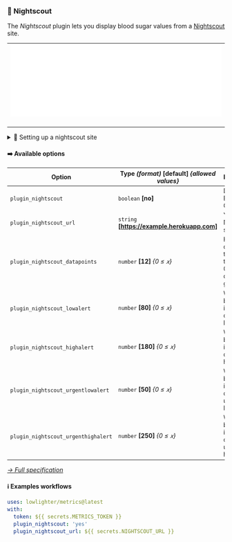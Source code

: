 ### 💉 Nightscout

The *Nightscout* plugin lets you display blood sugar values from a [Nightscout](http://nightscout.info) site.

<table>
  <td align="center">
    <img src="https://github.com/legoandmars/legoandmars/blob/master/metrics.plugin.nightscout.svg">
    <img width="900" height="1" alt="">
  </td>
</table>

<details>
<summary>💬 Setting up a nightscout site</summary>

The [nightscout website](http://www.nightscout.info/) details how to self-host a nightscout site. Check out the instructions there.

</details>

#### ➡️ Available options

<!--options-->
| Option | Type *(format)* **[default]** *{allowed values}* | Description |
| ------ | -------------------------------- | ----------- |
| `plugin_nightscout` | `boolean` **[no]** | Displays Blood Glucose |
| `plugin_nightscout_url` | `string` **[https://example.herokuapp.com]** | Your Nightscout site URL |
| `plugin_nightscout_datapoints` | `number` **[12]** *{0 ≤ 𝑥}* | How many datapoints to show on the graph. 0 and 1 disable the graph. |
| `plugin_nightscout_lowalert` | `number` **[80]** *{0 ≤ 𝑥}* | When the blood sugar is considered low |
| `plugin_nightscout_highalert` | `number` **[180]** *{0 ≤ 𝑥}* | When the blood sugar is considered high |
| `plugin_nightscout_urgentlowalert` | `number` **[50]** *{0 ≤ 𝑥}* | When the blood sugar is considered urgently low |
| `plugin_nightscout_urgenthighalert` | `number` **[250]** *{0 ≤ 𝑥}* | When the blood sugar is considered urgently high |


<!--/options-->

*[→ Full specification](metadata.yml)*

#### ℹ️ Examples workflows

<!--examples-->
```yaml
uses: lowlighter/metrics@latest
with:
  token: ${{ secrets.METRICS_TOKEN }}
  plugin_nightscout: 'yes'
  plugin_nightscout_url: ${{ secrets.NIGHTSCOUT_URL }}

```
<!--/examples-->